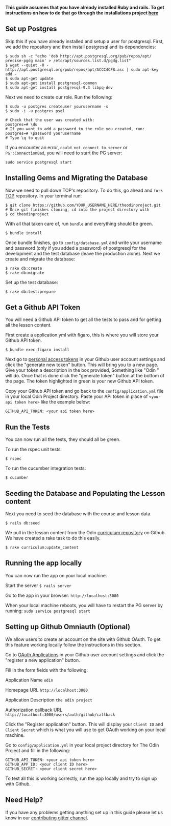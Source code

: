 **This guide assumes that you have already installed Ruby and rails. To get instructions on how to do that go through the installations project [here](http://www.theodinproject.com/web-development-101/installations)**

## Set up Postgres
Skip this if you have already installed and setup a user for postgresql.
First, we add the repository and then install postgresql and its dependencies:
```
$ sudo sh -c "echo 'deb http://apt.postgresql.org/pub/repos/apt/ precise-pgdg main' > /etc/apt/sources.list.d/pgdg.list"
$ wget --quiet -O - http://apt.postgresql.org/pub/repos/apt/ACCC4CF8.asc | sudo apt-key add -
$ sudo apt-get update
$ sudo apt-get install postgresql-common
$ sudo apt-get install postgresql-9.3 libpq-dev
```
Next we need to create our role. Run the following:
```
$ sudo -u postgres createuser yourusername -s
$ sudo -i -u postgres psql
```

```
# Check that the user was created with:
postgres=# \du
# If you want to add a password to the role you created, run:
postgres=# \password yourusername
# Type \q to quit
```
If you encounter an error, `could not connect to server` or `PG::ConnectionBad`, you will need to start the PG server:
```
sudo service postgresql start
```

## Installing Gems and Migrating the Database
Now we need to pull down TOP's repository. To do this, go ahead and `fork` [TOP](https://github.com/TheOdinProject/theodinproject.git) repository. In your terminal run:
```
$ git clone https://github.com/YOUR_USERNAME_HERE/theodinproject.git
# Once git finishes cloning, cd into the project directory with
$ cd theodinproject
```
With all that taken care of, run `bundle` and everything should be green.
```
$ bundle install
```

Once bundle finishes, go to `config/database.yml` and write your username and password (only if you added a password) of postgresql for the development and the test database (leave the production alone). Next we create and migrate the database:
```
$ rake db:create
$ rake db:migrate
```

Set up the test database:
```
$ rake db:test:prepare
```

## Get a Github API Token
You will need a Github API token to get all the tests to pass and for getting all the lesson content.

First create a application.yml with figaro, this is where you will store your Github API token.
```
$ bundle exec figaro install
```

Next go to [personal access tokens](https://github.com/settings/tokens) in your Github user account settings and click the "generate new token" button. This will bring you to a new page. Give your token a description in the box provided, Something like "Odin " will do. Once that is done click the "generate token" button at the bottom of the page. The token highlighted in green is your new Github API token.

Copy your Github API token and go back to the `config/application.yml` file in your local Odin Project directory. Paste your API token in place of `<your api token here>` like the example below:
```
GITHUB_API_TOKEN: <your api token here>
```

## Run the Tests
You can now run all the tests, they should all be green.

To run the rspec unit tests:
```
$ rspec
```

To run the cucumber integration tests:
```
$ cucumber
```

## Seeding the Database and Populating the Lesson content
Next you need to seed the database with the course and lesson data.
```
$ rails db:seed
```

We pull in the lesson content from the Odin [curriculum repository](https://github.com/TheOdinProject/curriculum) on Github. We have created a rake task to do this easily.
```
$ rake curriculum:update_content
```

## Running the app locally
You can now run the app on your local machine.

Start the server
`$ rails server`

Go to the app in your browser:
`http://localhost:3000`

When your local machine reboots, you will have to restart the PG server by running:
`sudo service postgresql start`

## Setting up Github Omniauth (Optional)
We allow users to create an account on the site with Github OAuth. To get this feature working locally follow the instructions in this section.

Go to [OAuth Applications](https://github.com/settings/developers) in your Github user account settings and click the "register a new application" button.

Fill in the form fields with the following:

Application Name
`odin`

Homepage URL
`http://localhost:3000`

Application Description
`the odin project`

Authorization callback URL
`http://localhost:3000/users/auth/github/callback`

Click the "Register application" button. This will display your `Client ID` and `Client Secret` which is what you will use to get OAuth working on your local machine.

Go to `config/application.yml` in your local project directory for The Odin Project and fill in the following:
```
GITHUB_API_TOKEN: <your api token here>
GITHUB_APP_ID: <your client ID here>
GITHUB_SECRET: <your client secret here>
```

To test all this is working correctly, run the app locally and try to sign up with Github.

## Need Help?
If you have any problems getting anything set up in this guide please let us know in our [contributing gitter channel](https://gitter.im/TheOdinProject/Contributing).